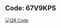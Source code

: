 ## Code: 67V9KPS

<a href='https://www.unitag.io/qrcode'><img src='https://www.unitag.io/qreator/generate?crs=Ppv8rOENN3V1lAwTz82zPgJCeRt23RLSE9SsU4N%252BrxqX4N9KhizbkATejaCcMBanIKxv1H6CuBDPH%252BNzPTqKJpDYJTcCn30ae%252FWLCQdglgZIi898DfbwfGNfOPAXmCccFnXaTyh4MhdBhXmRWnLI4A%253D%253D&crd=fhOysE0g3Bah%252BuqXA7NPQ60RT0p%252F3GkxGRxaFbhLrvsKsT4nESAcwAtaCxLtCNZoohyLQ7S%252F32Se%252FaH7oCNKpWJgdNncQ%252FZftAAijd%252BR2n1sSqPZCjG8JZVrTzR%252F3M8DCAE%252Fqv6AFoqWLLNlByJ2H8NbApfgVcvGnBCUzIU%252BN0obpG42WfQbhLv9g0Z6t1xMhr8Yyqu51Ew5G4QoFOnwRg%253D%253D' alt='QR Code'/></a>

